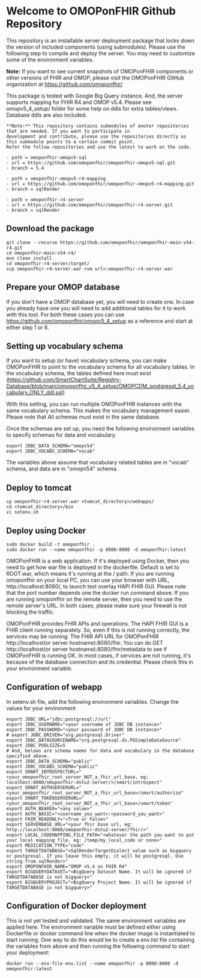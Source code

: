 # Welcome to OMOPonFHIR Github Repository

This repository is an installable server deployment package that locks down the version of included components (using submodules). Please use the following step to compile and deploy the server. You may need to customize some of the environment variables. 

**Note:** If you want to see current snapshots of OMOPonFHIR components or other versions of FHIR and OMOP, please visit the OMOPonFHIR GitHub organization at https://github.com/omoponfhir/

This package is tested with Google Big Query instance. And, the server supports mapping for FHIR R4 and OMOP v5.4. Please see omopv5_4_setup/ folder for some help on ddls for extra tables/views. Database ddls are also included. 

```
**Note:** This repository contains submodules of anoter repositories that are needed. If you want to participate in 
development and contribute, please use the repositories directly as this submodule points to a certain commit point. 
Refer the follow repositories and use the latest to work on the code.

- path = omoponfhir-omopv5-sql
- url = https://github.com/omoponfhir/omoponfhir-omopv5-sql.git
- branch = 5.4

- path = omoponfhir-omopv5-r4-mapping
- url = https://github.com/omoponfhir/omoponfhir-omopv5-r4-mapping.git
- branch = sqlRender

- path = omoponfhir-r4-server
- url = https://github.com/omoponfhir/omoponfhir-r4-server.git
- branch = sqlRender
```
        
## Download the package
```
git clone --recurse https://github.com/omoponfhir/omoponfhir-main-v54-r4.git
cd omoponfhir-main-v54-r4/
mvn clean install
cd omoponfhir-r4-server/target/
scp omoponfhir-r4-server.war <vm url>:omoponfhir-r4-server.war
```

## Prepare your OMOP database

If you don't have a OMOP database yet, you will need to create one. In case you already have one you will need to add additional tables for it to work with this tool. For both these cases you can use https://github.com/omoponfhir/omopv5_4_setup as a reference and start at either step 1 or 6.

## Setting up vocabulary schema 

If you want to setup (or have) vocabulary schema, you can make OMOPonFHIR to point to the vocabulary schema for all vocabulary tables. In the vocabulary schema, the tables defined here must exist (https://github.com/SmartChartSuite/Registry-Database/blob/main/omoponfhir_v5_4_setup/OMOPCDM_postgresql_5.4_vocabulary_ONLY_ddl.sql) 

With this setting, you can run multiple OMOPonFHIR instances with the same vocabulary schema. This makes the vocabulary management easier. Please note that All schemas must exist in the same database. 

Once the schemas are set up, you need the following environment variables to specify schemas for data and vocabulary.

```
export JDBC_DATA_SCHEMA="omopv54"
export JDBC_VOCABS_SCHEMA="vocab"
```

The variables above assume that vocabulary related tables are in "vocab" schema, and data are in "omopv54" schema.  

## Deploy to tomcat ##
```
cp omoponfhir-r4-server.war <tomcat_directory>/webapps/
cd <tomcat_directory>/bin
vi setenv.sh
```
## Deploy using Docker
```
sudo docker build -t omoponfhir .
sudo docker run --name omoponfhir -p 8080:8080 -d omoponfhir:latest
```

OMOPonFHIR is a web application. If it's deployed using Docker, then you need to get how war file is deployed in the dockerfile. Default is set to ROOT.war, which means it's running at the / path. If you are running omoponfhir on your local PC, you can use your browser with URL, http://localhost:8080/, to launch test overlay HAPI FHIR GUI. Please note that the port number depends one the docker run command above. If you are running omoponfhir on the remote server, then you need to use the remote server's URL. In both cases, please make sure your firewall is not blocking the traffic.

OMOPonFHIR provides FHIR APIs and operations. The HAPI FHIR GUI is a FHIR client running separately. So, even if this is not running correctly, the services may be running. The FHIR API URL for OMOPonFHIR http://localhost(or server hostname):8080/fhir. You can do GET http://localhost(or server hostname):8080/fhir/metadata to see if OMOPonFHIR is running OK. In most cases, if services are not running, it's because of the database connection and its credential. Please check this in your environment variable. 

## Configuration of webapp
In setenv.sh file, add the following environment variables. Change the values for your environment 
```
export JDBC_URL="jdbc:postgresql://url"
export JDBC_USERNAME="<your username of JDBC DB instance>"
export JDBC_PASSWORD="<your password of JDBC DB instance>"
# export JDBC_DRIVER="org.postgresql.Driver"
export JDBC_DATASOURCENAME="org.postgresql.ds.PGSimpleDataSource"
export JDBC_POOLSIZE=5
# And, belows are schema naems for data and vocabulary in the database specified above.
export JDBC_DATA_SCHEMA="public"
export JDBC_VOCABS_SCHEMA="public"
export SMART_INTROSPECTURL="<your_omoponfhir_root_server_NOT_a_fhir_url_base, eg: localhost:8080/omoponfhir-dstu2-server/>/smart/introspect"
export SMART_AUTHSERVERURL="<your_omoponfhir_root_server_NOT_a_fhir_url_base>/smart/authorize"
export SMART_TOKENSERVERURL="<your_omoponfhir_root_server_NOT_a_fhir_url_base>/smart/token"
export AUTH_BEARER="<any value>"
export AUTH_BASIC="<username_you_want>:<password_you_want>"
export FHIR_READONLY="<True or False>"
export SERVERBASE_URL="<your fhir base url, eg: http://localhost:8080/omoponfhir-dstu2-server/fhir/>"
export LOCAL_CODEMAPPING_FILE_PATH="<whatever the path you want to put your local mapping file. eg: /temp/my_local_code or none>"
export MEDICATION_TYPE="code"
export TARGETDATABASE="<SqlRenderTargetDialect value such as bigquery or postgresql. If you leave this empty, it will be postgresql. Use string from sqlRender>"
export OMOPONFHIR_NAME="OMOP v5.4 on FHIR R4"
export BIGQUERYDATASET="<BigQuery Dataset Name. It will be ignored if TARGETDATABASE is not bigquery>"
export BIGQUERYPROJECT="<BigQuery Project Name. It will be ignored if TARGETDATABASE is not bigquery>"
```

## Configuration of Docker deployment
This is not yet tested and validated. The same environment variables are applied here. The environment variable must be defined either using Dockerfile or docker command line when the docker image is instantiated to start running. One way to do this would be to create a env.list file containing the variables from above and then running the following command to start your deployment:
```
docker run --env-file env.list --name omoponfhir -p 8080:8080 -d omoponfhir:latest
```
